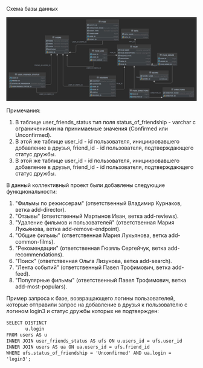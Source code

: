 Схема базы данных

![Диаграмма базы данных](/database_diagram.jpg)

Примечания:
1. В таблице user_friends_status тип поля status_of_friendship - varchar с ограничениями на принимаемые значения
   (Confirmed или Unconfirmed).
2. В этой же таблице user_id - id пользователя, инициировавшего добавление в друзья, 
   friend_id - id пользователя, подтверждающего статус дружбы.
3. В этой же таблице user_id - id пользователя, инициировавшего добавление в друзья,
   friend_id - id пользователя, подтверждающего статус дружбы.

В данный коллективный проект были добавлены следующие функциональности:
1. "Фильмы по режиссерам" (ответственный Владимир Курнаков, ветка add-director).
2. "Отзывы" (ответственный Мартынов Иван, ветка add-reviews).
3. "Удаление фильмов и пользователей" (ответственная Мария Лукьянова, ветка add-remove-endpoint).
4. "Общие фильмы" (ответственная Мария Лукьянова, ветка add-common-films).
5. "Рекомендации" (ответственная Гюзяль Сергейчук, ветка add-recommendations).
6. "Поиск" (ответственная Ольга Лизунова, ветка add-search).
7. "Лента событий" (ответственный Павел Трофимович, ветка add-feed).
8. "Популярные фильмы" (ответственный Павел Трофимович, ветка add-most-populars).


Пример запроса к базе, возвращающего логины пользователей, которые отправили запрос на добавление в друзья к
пользователю с логином login3 и статус дружбы которых не подтвержден:
    
    SELECT DISTINCT
           u.login
    FROM users AS u
    INNER JOIN user_friends_status AS ufs ON u.users_id = ufs.user_id
    INNER JOIN users AS ua ON ua.users_id = ufs.friend_id
    WHERE ufs.status_of_friendship = 'Unconfirmed' AND ua.login = 'login3';
